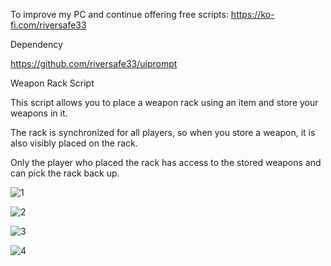 To improve my PC and continue offering free scripts: https://ko-fi.com/riversafe33

Dependency

https://github.com/riversafe33/uiprompt

Weapon Rack Script

This script allows you to place a weapon rack using an item and store your weapons in it. 

The rack is synchronized for all players, so when you store a weapon, it is also visibly placed on the rack.

Only the player who placed the rack has access to the stored weapons and can pick the rack back up.

![1](https://github.com/user-attachments/assets/8e3fe43c-14f4-4a40-9491-e2922816e057)

![2](https://github.com/user-attachments/assets/fc29b509-8dd6-4b5a-ba95-344f438859a8)

![3](https://github.com/user-attachments/assets/9c00a4f3-ce34-4b39-a93a-4be22ddec716)

![4](https://github.com/user-attachments/assets/86c06909-4695-4c18-a9dd-ed8b4c583139)
